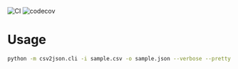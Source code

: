 ![CI](https://github.com/shorty556/learning-cli/actions/workflows/ci.yml/badge.svg)
![codecov](https://codecov.io/gh/shorty556/learning-cli/branch/main/graph/badge.svg)

# Usage

```bash
python -m csv2json.cli -i sample.csv -o sample.json --verbose --pretty --progress
```